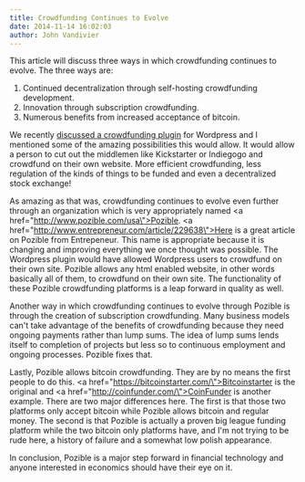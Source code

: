 ```yaml
---
title: Crowdfunding Continues to Evolve
date: 2014-11-14 16:02:03
author: John Vandivier
---
```




This article will discuss three ways in which crowdfunding continues to evolve. The three ways are:
<ol>
	<li>Continued decentralization through self-hosting crowdfunding development.</li>
	<li>Innovation through subscription crowdfunding.</li>
	<li>Numerous benefits from increased acceptance of bitcoin.</li>
</ol>
We recently <a href=\"http://afterecon.com/economics-and-finance/self-crowdfunding-plugin-wordpress/\">discussed a crowdfunding plugin</a> for Wordpress and I mentioned some of the amazing possibilities this would allow. It would allow a person to cut out the middlemen like Kickstarter or Indiegogo and crowdfund on their own website. More efficient crowdfunding, less regulation of the kinds of things to be funded and even a decentralized stock exchange!

As amazing as that was, crowdfunding continues to evolve even further through an organization which is very appropriately named <a href=\"http://www.pozible.com/usa\">Pozible</a>. <a href=\"http://www.entrepreneur.com/article/229638\">Here</a> is a great article on Pozible from Entrepeneur<em>. </em>This name is appropriate because it is changing and improving everything we once thought was possible. The Wordpress plugin would have allowed Wordpress users to crowdfund on their own site. Pozible allows any html enabled website, in other words basically all of them, to crowdfund on their own site. The functionality of these Pozible crowdfunding platforms is a leap forward in quality as well.

Another way in which crowdfunding continues to evolve through Pozible is through the creation of subscription crowdfunding. Many business models can't take advantage of the benefits of crowdfunding because they need ongoing payments rather than lump sums. The idea of lump sums lends itself to completion of projects but less so to continuous employment and ongoing processes. Pozible fixes that.

Lastly, Pozible allows bitcoin crowdfunding. They are by no means the first people to do this. <a href=\"https://bitcoinstarter.com/\">Bitcoinstarter</a> is the original and <a href=\"http://coinfunder.com/\">CoinFunder</a> is another example. There are two major differences here. The first is that those two platforms only accept bitcoin while Pozible allows bitcoin and regular money. The second is that Pozible is actually a proven big league funding platform while the two bitcoin only platforms have, and I'm not trying to be rude here, a history of failure and a somewhat low polish appearance.

In conclusion, Pozible is a major step forward in financial technology and anyone interested in economics should have their eye on it.